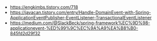 

* https://engkimbs.tistory.com/718
* https://javacan.tistory.com/entry/Handle-DomainEvent-with-Spring-ApplicationEventPublisher-EventListener-TransactionalEventListener
* https://medium.com/@SlackBeck/spring-framework%EC%9D%98-applicationevent-%ED%99%9C%EC%9A%A9%EA%B8%B0-845fd2d29f32